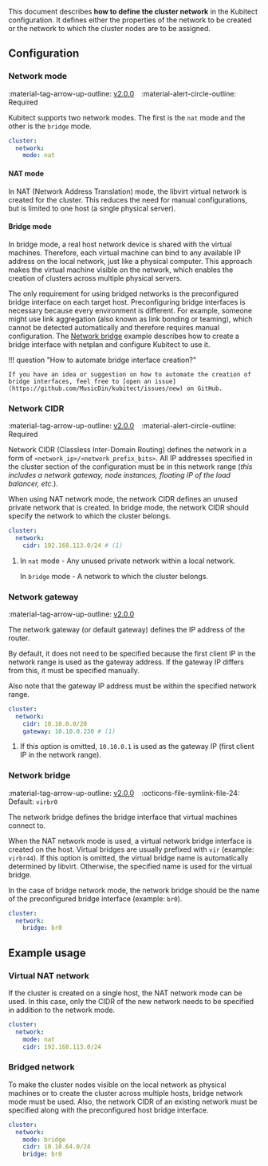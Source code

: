 [tag 2.0.0]: https://github.com/MusicDin/kubitect/releases/tag/v2.0.0

This document describes **how to define the cluster network** in the Kubitect configuration.
It defines either the properties of the network to be created or the network to which the cluster nodes are to be assigned.


## Configuration

### Network mode

:material-tag-arrow-up-outline: [v2.0.0][tag 2.0.0]
&ensp;
:material-alert-circle-outline: Required

Kubitect supports two network modes. 
The first is the `nat` mode and the other is the `bridge` mode.


```yaml
cluster:
  network:
    mode: nat
```

#### NAT mode

In NAT (Network Address Translation) mode, the libvirt virtual network is created for the cluster.
This reduces the need for manual configurations, but is limited to one host (a single physical server).

#### Bridge mode

In bridge mode, a real host network device is shared with the virtual machines.
Therefore, each virtual machine can bind to any available IP address on the local network, just like a physical computer.
This approach makes the virtual machine visible on the network, which enables the creation of clusters across multiple physical servers.

The only requirement for using bridged networks is the preconfigured bridge interface on each target host.
Preconfiguring bridge interfaces is necessary because every environment is different.
For example, someone might use link aggregation (also known as link bonding or teaming), which cannot be detected automatically and therefore requires manual configuration.
The [Network bridge](../../examples/network-bridge.md) example describes how to create a bridge interface with netplan and configure Kubitect to use it.

!!! question "How to automate bridge interface creation?"

    If you have an idea or suggestion on how to automate the creation of  bridge interfaces, feel free to [open an issue](https://github.com/MusicDin/kubitect/issues/new) on GitHub.

### Network CIDR

:material-tag-arrow-up-outline: [v2.0.0][tag 2.0.0]
&ensp;
:material-alert-circle-outline: Required

Network CIDR (Classless Inter-Domain Routing) defines the network in a form of `<network_ip>/<network_prefix_bits>`. All IP addresses specified in the cluster section of the configuration must be in this network range (*this includes a network gateway, node instances, floating IP of the load balancer, etc.*).

When using NAT network mode, the network CIDR defines an unused private network that is created. 
In bridge mode, the network CIDR should specify the network to which the cluster belongs.


```yaml
cluster:
  network:
    cidr: 192.168.113.0/24 # (1)
```

1.  In `nat` mode - Any unused private network within a local network.

    In `bridge` mode - A network to which the cluster belongs.


### Network gateway

:material-tag-arrow-up-outline: [v2.0.0][tag 2.0.0]

The network gateway (or default gateway) defines the IP address of the router.

By default, it does not need to be specified because the first client IP in the network range is used as the gateway address.
If the gateway IP differs from this, it must be specified manually.

Also note that the gateway IP address must be within the specified network range.

```yaml
cluster:
  network:
    cidr: 10.10.0.0/20
    gateway: 10.10.0.230 # (1)
```

1. If this option is omitted, `10.10.0.1` is used as the gateway IP (first client IP in the network range).


### Network bridge

:material-tag-arrow-up-outline: [v2.0.0][tag 2.0.0]
&ensp;
:octicons-file-symlink-file-24: Default: `virbr0`

The network bridge defines the bridge interface that virtual machines connect to.

When the NAT network mode is used, a virtual network bridge interface is created on the host.
Virtual bridges are usually prefixed with `vir` (example: `virbr44`).
If this option is omitted, the virtual bridge name is automatically determined by libvirt.
Otherwise, the specified name is used for the virtual bridge.

In the case of bridge network mode, the network bridge should be the name of the preconfigured bridge interface (example: `br0`).

```yaml
cluster:
  network:
    bridge: br0
```

## Example usage

### Virtual NAT network

If the cluster is created on a single host, the NAT network mode can be used.
In this case, only the CIDR of the new network needs to be specified in addition to the network mode.

```yaml
cluster:
  network:
    mode: nat
    cidr: 192.168.113.0/24
```

### Bridged network 

To make the cluster nodes visible on the local network as physical machines or to create the cluster across multiple hosts, bridge network mode must be used.
Also, the network CIDR of an existing network must be specified along with the preconfigured host bridge interface.

```yaml
cluster:
  network:
    mode: bridge 
    cidr: 10.10.64.0/24 
    bridge: br0 
```
